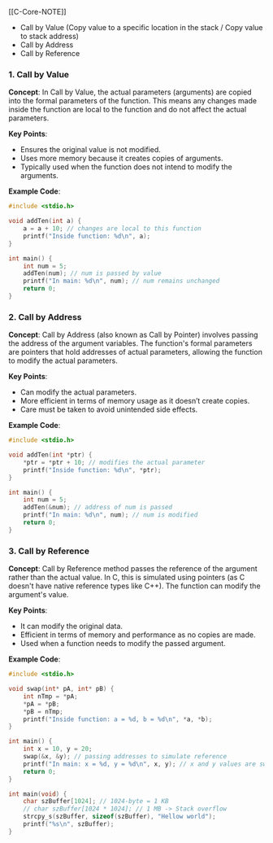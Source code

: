 
[[C-Core-NOTE]]

- Call by Value (Copy value to a specific location in the stack / Copy value to stack address)
- Call by Address
- Call by Reference

### 1. Call by Value

**Concept**: In Call by Value, the actual parameters (arguments) are copied into the formal parameters of the function. This means any changes made inside the function are local to the function and do not affect the actual parameters.

**Key Points**:

- Ensures the original value is not modified.
- Uses more memory because it creates copies of arguments.
- Typically used when the function does not intend to modify the arguments.

**Example Code**:

```c
#include <stdio.h>

void addTen(int a) {
    a = a + 10; // changes are local to this function
    printf("Inside function: %d\n", a);
}

int main() {
    int num = 5;
    addTen(num); // num is passed by value
    printf("In main: %d\n", num); // num remains unchanged
    return 0;
}
```

### 2. Call by Address

**Concept**: Call by Address (also known as Call by Pointer) involves passing the address of the argument variables. The function's formal parameters are pointers that hold addresses of actual parameters, allowing the function to modify the actual parameters.

**Key Points**:

- Can modify the actual parameters.
- More efficient in terms of memory usage as it doesn’t create copies.
- Care must be taken to avoid unintended side effects.

**Example Code**:

```c
#include <stdio.h>

void addTen(int *ptr) {
    *ptr = *ptr + 10; // modifies the actual parameter
    printf("Inside function: %d\n", *ptr);
}

int main() {
    int num = 5;
    addTen(&num); // address of num is passed
    printf("In main: %d\n", num); // num is modified
    return 0;
}
```

### 3. Call by Reference

**Concept**: Call by Reference method passes the reference of the argument rather than the actual value. In C, this is simulated using pointers (as C doesn't have native reference types like C++). The function can modify the argument's value.

**Key Points**:

- It can modify the original data.
- Efficient in terms of memory and performance as no copies are made.
- Used when a function needs to modify the passed argument.

**Example Code**:

```c
#include <stdio.h>

void swap(int* pA, int* pB) {
    int nTmp = *pA;
    *pA = *pB;
    *pB = nTmp;
    printf("Inside function: a = %d, b = %d\n", *a, *b);
}

int main() {
    int x = 10, y = 20;
    swap(&x, &y); // passing addresses to simulate reference
    printf("In main: x = %d, y = %d\n", x, y); // x and y values are swapped
    return 0;
}
```

```c
int main(void) {
	char szBuffer[1024]; // 1024-byte = 1 KB
	// char szBuffer[1024 * 1024]; // 1 MB -> Stack overflow
	strcpy_s(szBuffer, sizeof(szBuffer), "Hellow world");
	printf("%s\n", szBuffer);
}
```